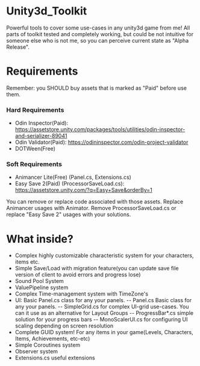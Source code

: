 # Unity3d_Toolkit
Powerful tools to cover some use-cases in any unity3d game from me!
All parts of toolkit tested and completely working, but could be not intuitive for someone else who is not me, so you can perceive current state as "Alpha Release".

# **Requirements**
Remember: you SHOULD buy assets that is marked as "Paid" before use them.
### **Hard Requirements**
- Odin Inspector(Paid): https://assetstore.unity.com/packages/tools/utilities/odin-inspector-and-serializer-89041
- Odin Validator(Paid): https://odininspector.com/odin-project-validator
- DOTWeen(Free)

### **Soft Requirements**
- Animancer Lite(Free) (Panel.cs, Extensions.cs)
- Easy Save 2(Paid) (ProcessorSaveLoad.cs): https://assetstore.unity.com/?q=Easy+Save&orderBy=1

You can remove or replace code associated with those assets. Replace Animancer usages with Animator. Remove ProcessorSaveLoad.cs or replace "Easy Save 2" usages with your solutions.

# What inside?
- Complex highly customizable characteristic system for your characters, items etc.
- Simple Save/Load with migration feature(you can update save file version of client to avoid errors and progress lose)
- Sound Pool System
- ValuePipeline system
- Complex Time-management system with TimeZone's
- UI: Basic Panel.cs class for any your panels.
-- Panel.cs Basic class for any your panels.
-- SimpleGrid.cs for complex UI-grid use-cases. You can it use as an alternative for Layout Groups
-- ProgressBar*.cs simple solution for your progress bars
-- MonoScalerUI.cs for configuring UI scaling depending on screen resolution
- Complete GUID system! For any items in your game(Levels, Characters, Items, Achievements, etc-etc)
- Simple Coroutines system
- Observer system
- Extensions.cs useful extensions
